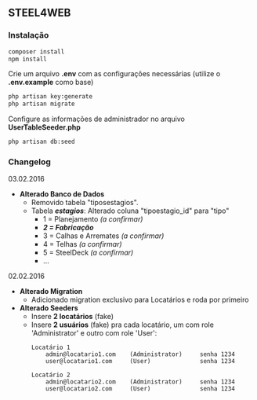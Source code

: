 ## STEEL4WEB
### Instalação
```sh
composer install
npm install
```
Crie um arquivo **.env** com as configurações necessárias (utilize o **.env.example** como base)
```sh
php artisan key:generate
php artisan migrate
```
Configure as informações de administrador no arquivo **UserTableSeeder.php**
```sh
php artisan db:seed
```

### Changelog
03.02.2016
* **Alterado Banco de Dados**
    * Removido tabela "tiposestagios".
    * Tabela ***estagios***: Alterado coluna "tipoestagio_id" para "tipo"
        * 1 = Planejamento *(a confirmar)*
        * ***2 = Fabricação***
        * 3 = Calhas e Arremates *(a confirmar)*
        * 4 = Telhas *(a confirmar)*
        * 5 = SteelDeck *(a confirmar)*
        * ...

02.02.2016
- **Alterado Migration**
    - Adicionado migration exclusivo para Locatários e roda por primeiro
- **Alterado Seeders**
    - Insere **2 locatários** (fake)
    - Insere **2 usuários** (fake) pra cada locatário, um com role 'Administrator' e outro com role 'User':
        ``` 
        Locatário 1
            admin@locatario1.com    (Administrator)     senha 1234
            user@locatario1.com     (User)              senha 1234
        
        Locatário 2
            admin@locatario2.com    (Administrator)     senha 1234
            user@locatario2.com     (User)              senha 1234
        ``` 